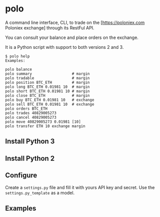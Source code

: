 # polo

A command line interface, CLI, to trade on the [https://poloniex.com Poloniex exchange] through its RestFul API.

You can consult your balance and place orders on the exchange.

It is a Python script with support to both versions 2 and 3.

```console
$ polo help
Examples:

polo balance
polo summary                  # margin
polo tradable                 # margin
polo position BTC_ETH         # margin
polo long BTC_ETH 0.01981 10  # margin
polo short BTC_ETH 0.01981 10 # margin
polo close BTC_ETH            # margin
polo buy BTC_ETH 0.01981 10   # exchange
polo sell BTC_ETH 0.01981 10  # exchange
polo orders BTC_ETH
polo trades 40829005273
polo cancel 40829005273
polo move 40829005273 0.01981 [10]
polo transfer ETH 10 exchange margin
```

## Install Python 3
## Install Python 2

## Configure
Create a `settings.py` file and fill it with yours API key and secret. Use the `settings.py_template` as a model.

## Examples
